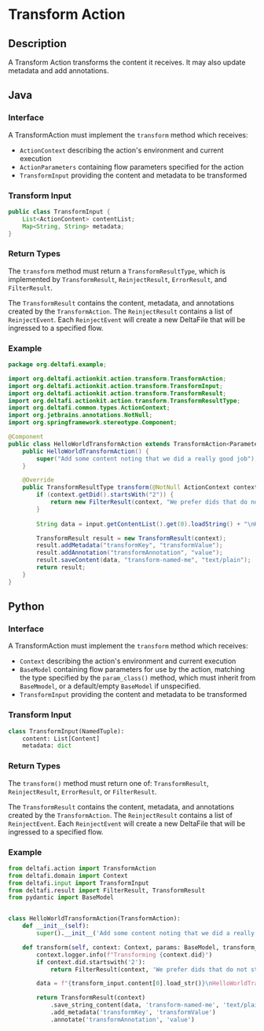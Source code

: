 # Transform Action

## Description

A Transform Action transforms the content it receives. It may also update metadata and add annotations.

## Java

### Interface

A TransformAction must implement the `transform` method which receives:
* `ActionContext` describing the action's environment and current execution
* `ActionParameters` containing flow parameters specified for the action
* `TransformInput` providing the content and metadata to be transformed

### Transform Input

```java
public class TransformInput {
    List<ActionContent> contentList;
    Map<String, String> metadata;
}
```

### Return Types

The `transform` method must return a `TransformResultType`, which is implemented by `TransformResult`, `ReinjectResult`,
`ErrorResult`, and `FilterResult`.

The `TransformResult` contains the content, metadata, and annotations created by the `TransformAction`.
The `ReinjectResult` contains a list of `ReinjectEvent`. Each `ReinjectEvent` will create a new DeltaFile that will be
ingressed to a specified flow.

### Example

```java
package org.deltafi.example;

import org.deltafi.actionkit.action.transform.TransformAction;
import org.deltafi.actionkit.action.transform.TransformInput;
import org.deltafi.actionkit.action.transform.TransformResult;
import org.deltafi.actionkit.action.transform.TransformResultType;
import org.deltafi.common.types.ActionContext;
import org.jetbrains.annotations.NotNull;
import org.springframework.stereotype.Component;

@Component
public class HelloWorldTransformAction extends TransformAction<Parameters> {
    public HelloWorldTransformAction() {
        super("Add some content noting that we did a really good job");
    }

    @Override
    public TransformResultType transform(@NotNull ActionContext context, @NotNull Parameters params, @NotNull TransformInput input) {
        if (context.getDid().startsWith("2")) {
            return new FilterResult(context, "We prefer dids that do not start with 2");
        }
        
        String data = input.getContentList().get(0).loadString() + "\nHelloWorldTransformAction did a great job";

        TransformResult result = new TransformResult(context);
        result.addMetadata("transformKey", "transformValue");
        result.addAnnotation("transformAnnotation", "value");
        result.saveContent(data, "transform-named-me", "text/plain");
        return result;
    }
}
```

## Python

### Interface

A TransformAction must implement the `transform` method which receives:
* `Context` describing the action's environment and current execution
* `BaseModel` containing flow parameters for use by the action, matching the type specified by the `param_class()`
method, which must inherit from `BaseMmodel`, or a default/empty `BaseModel` if unspecified.
* `TransformInput` providing the content and metadata to be transformed

### Transform Input

```python
class TransformInput(NamedTuple):
    content: List[Content]
    metadata: dict
```

### Return Types

The `transform()` method must return one of: `TransformResult`, `ReinjectResult`, `ErrorResult`, or `FilterResult`.

The `TransformResult` contains the content, metadata, and annotations created by the `TransformAction`.
The `ReinjectResult` contains a list of `ReinjectEvent`. Each `ReinjectEvent` will create a new DeltaFile that will be
ingressed to a specified flow.

### Example

```python
from deltafi.action import TransformAction
from deltafi.domain import Context
from deltafi.input import TransformInput
from deltafi.result import FilterResult, TransformResult
from pydantic import BaseModel


class HelloWorldTransformAction(TransformAction):
    def __init__(self):
        super().__init__('Add some content noting that we did a really good job')

    def transform(self, context: Context, params: BaseModel, transform_input: TransformInput):
        context.logger.info(f"Transforming {context.did}")
        if context.did.startswith('2'):
            return FilterResult(context, 'We prefer dids that do not start with 2')

        data = f"{transform_input.content[0].load_str()}\nHelloWorldTransformAction did a great job"

        return TransformResult(context)
            .save_string_content(data, 'transform-named-me', 'text/plain')
            .add_metadata('transformKey', 'transformValue')
            .annotate('transformAnnotation', 'value')
```
